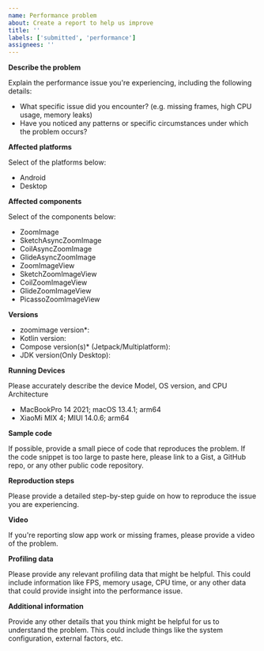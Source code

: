 ```yaml
---
name: Performance problem
about: Create a report to help us improve
title: ''
labels: ['submitted', 'performance']
assignees: ''
---
```


**Describe the problem**

Explain the performance issue you're experiencing, including the following details:

- What specific issue did you encounter? (e.g. missing frames, high CPU usage, memory leaks)
- Have you noticed any patterns or specific circumstances under which the problem occurs?

**Affected platforms**

Select of the platforms below:

- Android
- Desktop

**Affected components**

Select of the components below:

- ZoomImage
- SketchAsyncZoomImage
- CoilAsyncZoomImage
- GlideAsyncZoomImage
- ZoomImageView
- SketchZoomImageView
- CoilZoomImageView
- GlideZoomImageView
- PicassoZoomImageView

**Versions**

- zoomimage version*:
- Kotlin version:
- Compose version(s)* (Jetpack/Multiplatform):
- JDK version(Only Desktop):

**Running Devices**

Please accurately describe the device Model, OS version, and CPU Architecture

- MacBookPro 14 2021; macOS 13.4.1; arm64
- XiaoMi MIX 4; MIUI 14.0.6; arm64

**Sample code**

If possible, provide a small piece of code that reproduces the problem. If the code snippet is too
large to paste here, please link to a Gist, a GitHub repo, or any other public code repository.

**Reproduction steps**

Please provide a detailed step-by-step guide on how to reproduce the issue you are experiencing.

**Video**

If you're reporting slow app work or missing frames, please provide a video of the problem.

**Profiling data**

Please provide any relevant profiling data that might be helpful. This could include information
like FPS, memory usage, CPU time, or any other data that could provide insight into the performance
issue.

**Additional information**

Provide any other details that you think might be helpful for us to understand the problem. This
could include things like the system configuration, external factors, etc.
